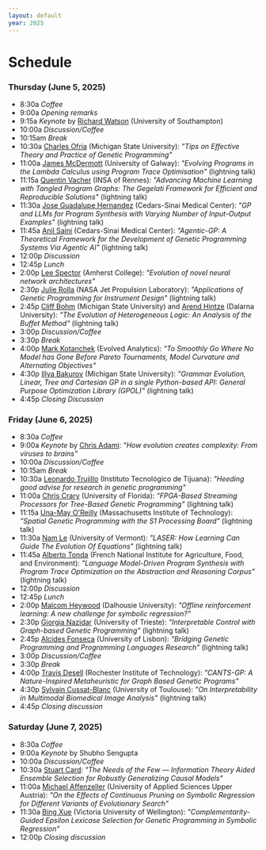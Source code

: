```yaml
---
layout: default
year: 2025
---
```


# Schedule

### Thursday (June 5, 2025)

- 8:30a _Coffee_
- 9:00a _Opening remarks_
- 9:15a _Keynote_ by [Richard Watson](https://www.richardawatson.com/) (University of Southampton)
- 10:00a _Discussion/Coffee_
- 10:15am _Break_
- 10:30a [Charles Ofria](https://ofria.com/) (Michigan State University): _"Tips on Effective Theory and Practice of Genetic Programming"_
- 11:00a [James McDermott](http://www.jmmcd.net/me.html) (University of Galway): _"Evolving Programs in the Lambda Calculus using Program Trace Optimisation"_ (lightning talk)
- 11:15a [Quentin Vacher](https://scholar.google.com/citations?user=rTBz_k4AAAAJ&hl=en&oi=ao) (INSA of Rennes): _"Advancing Machine Learning with Tangled Program Graphs: The Gegelati Framework for Efficient and Reproducible Solutions"_ (lightning talk)
- 11:30a [Jose Guadalupe Hernandez](https://jgh9094.github.io/) (Cedars-Sinai Medical Center): _"GP and LLMs for Program Synthesis with Varying Number of Input-Output Examples"_ (lightning talk)
- 11:45a [Anil Saini](https://theaksaini.github.io/) (Cedars-Sinai Medical Center): _"Agentic-GP: A Theoretical Framework for the Development of Genetic Programming Systems Via Agentic AI"_ (lightning talk)
- 12:00p _Discussion_
- 12:45p _Lunch_
- 2:00p [Lee Spector](https://www.amherst.edu/people/facstaff/lspector) (Amherst College): _"Evolution of novel neural network architectures"_
- 2:30p [Julie Rolla](https://scholar.google.com/citations?user=cv3tCVsAAAAJ&hl=en) (NASA Jet Propulsion Laboratory): _"Applications of Genetic Programming for Instrument Design"_ (lightning talk)
- 2:45p [Cliff Bohm](https://cliffbohm.weebly.com/) (Michigan State University) and [Arend Hintze](https://www.du.se/en/profile-page/?userId=1998846580) (Dalarna University): _"The Evolution of Heterogeneous Logic: An Analysis of the Buffet Method"_ (lightning talk)
- 3:00p _Discussion/Coffee_
- 3:30p _Break_
- 4:00p [Mark Kotanchek](https://evolved-analytics.com/about-us/) (Evolved Analytics): _"To Smoothly Go Where No Model has Gone Before Pareto Tournaments, Model Curvature and Alternating Objectives"_
- 4:30p [Illya Bakurov](https://engineering.msu.edu/faculty/Illya-Bakurov) (Michigan State University): _"Grammar Evolution, Linear, Tree and Cartesian GP in a single Python-based API: General Purpose Optimization Library (GPOL)"_ (lightning talk)
- 4:45p _Closing Discussion_

### Friday (June 6, 2025)

- 8:30a _Coffee_
- 9:00a _Keynote_ by [Chris Adami](https://adami.natsci.msu.edu/): _"How evolution creates complexity: From viruses to brains"_
- 10:00a _Discussion/Coffee_
- 10:15am _Break_
- 10:30a [Leonardo Trujillo](https://sites.google.com/site/leonardotrujillogp/) (Instituto Tecnológico de Tijuana): _"Heeding good advise for research in genetic programming"_
- 11:00a [Chris Crary](https://github.com/christophercrary) (University of Florida): _"FPGA-Based Streaming Processors for Tree-Based Genetic Programming"_ (lightning talk)
- 11:15a [Una-May O'Reilly](https://alfagroup.csail.mit.edu/unamay) (Massachusetts Institute of Technology): _"Spatial Genetic Programming with the S1 Processing Board"_ (lightning talk)
- 11:30a [Nam Le](https://scholar.google.com/citations?user=waKh7a8AAAAJ&hl=en) (University of Vermont): _"LASER: How Learning Can Guide The Evolution Of Equations"_ (lightning talk)
- 11:45a [Alberto Tonda](https://www.researchgate.net/profile/Alberto-Tonda) (French National Institute for Agriculture, Food, and Environment): _"Language Model-Driven Program Synthesis with Program Trace Optimization on the Abstraction and Reasoning Corpus"_ (lightning talk)
- 12:00p _Discussion_
- 12:45p _Lunch_
- 2:00p [Malcom Heywood](https://www.dal.ca/faculty/computerscience/faculty-staff/malcolm-heywood.html) (Dalhousie University): _"Offline reinforcement learning: A new challenge for symbolic regression?"_
- 2:30p [Giorgia Nazidar](https://giorgia-nadizar.github.io/#/biography) (University of Trieste): _"Interpretable Control with Graph-based Genetic Programming"_ (lightning talk)
- 2:45p [Alcides Fonseca](https://wiki.alcidesfonseca.com/about/) (University of Lisbon): _"Bridging Genetic Programming and Programming Languages Research"_ (lightning talk)
- 3:00p _Discussion/Coffee_
- 3:30p _Break_
- 4:00p [Travis Desell](https://www.rit.edu/directory/tjdvse-travis-desell) (Rochester Institute of Technology): _"CANTS-GP: A Nature-Inspired Metaheuristic for Graph Based Genetic Programs"_
- 4:30p [Sylvain Cussat-Blanc](https://www.irit.fr/~Sylvain.Cussat-Blanc/index_en.php) (University of Toulouse): _"On Interpretability in Multimodal Biomedical Image Analysis"_ (lightning talk)
- 4:45p _Closing discussion_

### Saturday (June 7, 2025)

- 8:30a _Coffee_
- 9:00a _Keynote_ by Shubho Sengupta
- 10:00a _Discussion/Coffee_
- 10:30a [Stuart Card](http://www.critical.com/): _"The Needs of the Few — Information Theory Aided Ensemble Selection for Robustly Generalizing Causal Models"_
- 11:00a [Michael Affenzeller](https://heal.heuristiclab.com/team/affenzeller) (University of Applied Sciences Upper Austria): _"On the Effects of Continuous Pruning on Symbolic Regression for Different Variants of Evolutionary Search"_
- 11:30a [Bing Xue](https://people.wgtn.ac.nz/Bing.Xue) (Victoria University of Wellington): _"Complementarity-Guided Epsilon Lexicase Selection for Genetic Programming in Symbolic Regression"_
- 12:00p _Closing discussion_